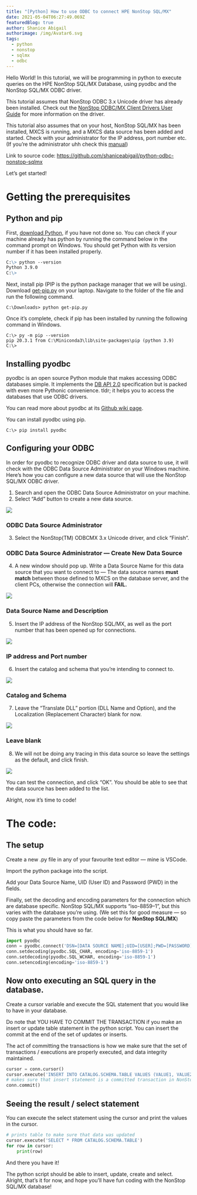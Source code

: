 ```yaml
---
title: "[Python] How to use ODBC to connect HPE NonStop SQL/MX"
date: 2021-05-04T06:27:49.069Z
featuredBlog: true
author: Shanice Abigail
authorimage: /img/Avatar6.svg
tags:
  - python
  - nonstop
  - sqlmx
  - odbc
---
```

<!--StartFragment-->

Hello World! In this tutorial, we will be programming in python to execute queries on the HPE NonStop SQL/MX Database, using pyodbc and the NonStop SQL/MX ODBC driver.

This tutorial assumes that NonStop ODBC 3.x Unicode driver has already been installed. Check out the [NonStop ODBC/MX Client Drivers User Guide](https://support.hpe.com/hpesc/public/docDisplay?docId=a00045523en_us&docLocale=en_US) for more information on the driver.

This tutorial also assumes that on your host, NonStop SQL/MX has been installed, MXCS is running, and a MXCS data source has been added and started. Check with your administrator for the IP address, port number etc. (If you’re the administrator uhh check this [manual](https://support.hpe.com/hpesc/public/docDisplay?docLocale=en_US&docId=emr_na-a00090054en_us))

Link to source code: <https://github.com/shaniceabigail/python-odbc-nonstop-sqlmx>

Let’s get started!

# Getting the prerequisites

## Python and pip

First, [download Python,](https://www.python.org/downloads/) if you have not done so. You can check if your machine already has python by running the command below in the command prompt on Windows. You should get Python with its version number if it has been installed properly.

```markdown
C:\> python --version
Python 3.9.0
C:\>
```

Next, install pip (PIP is the python package manager that we will be using). Download [get-pip.py](https://bootstrap.pypa.io/get-pip.py) on your laptop. Navigate to the folder of the file and run the following command.

```
C:\Downloads> python get-pip.py
```

Once it’s complete, check if pip has been installed by running the following command in Windows.

```
C:\> py -m pip --version
pip 20.3.1 from C:\Miniconda3\lib\site-packages\pip (python 3.9)
C:\> 
```

## Installing pyodbc

pyodbc is an open source Python module that makes accessing ODBC databases simple. It implements the [DB API 2.0](https://www.python.org/dev/peps/pep-0249) specification but is packed with even more Pythonic convenience. tldr; it helps you to access the databases that use ODBC drivers.

You can read more about pyodbc at its [Github wiki page](https://github.com/mkleehammer/pyodbc/wiki).

You can install pyodbc using pip.

```
C:\> pip install pyodbc
```

## Configuring your ODBC

In order for pyodbc to recognize ODBC driver and data source to use, it will check with the ODBC Data Source Administrator on your Windows machine. Here’s how you can configure a new data source that will use the NonStop SQL/MX ODBC driver.

1. Search and open the ODBC Data Source Administrator on your machine.
2. Select “Add” button to create a new data source.

![](https://miro.medium.com/max/594/1*PWpQ3yfwfB08ITElY9IHRQ.png)

### ODBC Data Source Administrator

3. Select the NonStop(TM) ODBCMX 3.x Unicode driver, and click “Finish”.



### ODBC Data Source Administrator — Create New Data Source

4. A new window should pop up. Write a Data Source Name for this data source that you want to connect to — The data source names **must match** between those defined to MXCS on the database server, and the client PCs, otherwise the connection will **FAIL.**

![](https://miro.medium.com/max/563/1*n48eArrYZ1moeC432v2gZg.png)

### Data Source Name and Description

5. Insert the IP address of the NonStop SQL/MX, as well as the port number that has been opened up for connections.

![](https://miro.medium.com/max/564/1*4FWFtcvDezDej8zjf90jhg.png)

### IP address and Port number

6. Insert the catalog and schema that you’re intending to connect to.

![](https://miro.medium.com/max/564/1*EPl5NDJsUHZJd6PI-U4eRA.png)

### Catalog and Schema

7. Leave the “Translate DLL” portion (DLL Name and Option), and the Localization (Replacement Character) blank for now.

![](https://miro.medium.com/max/564/1*7BZPU6fI38qaTcXR6IrIag.png)

### Leave blank

8. We will not be doing any tracing in this data source so leave the settings as the default, and click finish.

![](https://miro.medium.com/max/564/1*DtYFoVsOh4fTpAHwG1n01w.png)

You can test the connection, and click “OK”. You should be able to see that the data source has been added to the list.

Alright, now it’s time to code!

# The code:

## The setup

Create a new .py file in any of your favourite text editor — mine is VSCode.

Import the python package into the script.

Add your Data Source Name, UID (User ID) and Password (PWD) in the fields.

Finally, set the decoding and encoding parameters for the connection which are database specific. NonStop SQL/MX supports “iso-8859–1”, but this varies with the database you’re using. (We set this for good measure — so copy paste the parameters from the code below for **NonStop SQL/MX**)

This is what you should have so far.

```python
import pyodbc 
conn = pyodbc.connect('DSN=[DATA SOURCE NAME];UID=[USER];PWD=[PASSWORD]') 
conn.setdecoding(pyodbc.SQL_CHAR, encoding='iso-8859-1')
conn.setdecoding(pyodbc.SQL_WCHAR, encoding='iso-8859-1')
conn.setencoding(encoding='iso-8859-1') 
```

## Now onto executing an SQL query in the database.

Create a cursor variable and execute the SQL statement that you would like to have in your database.

Do note that YOU HAVE TO COMMIT THE TRANSACTION if you make an insert or update table statement in the python script. You can insert the commit at the end of the set of updates or inserts.

The act of committing the transactions is how we make sure that the set of transactions / executions are properly executed, and data integrity maintained.

```python
cursor = conn.cursor()
cursor.execute('INSERT INTO CATALOG.SCHEMA.TABLE VALUES (VALUE1, VALUE2)')
# makes sure that insert statement is a committed transaction in NonStop SQL/MX database
conn.commit() 
```

## Seeing the result / select statement

You can execute the select statement using the cursor and print the values in the cursor.

```python
# prints table to make sure that data was updated
cursor.execute('SELECT * FROM CATALOG.SCHEMA.TABLE')
for row in cursor:    
    print(row)
```

And there you have it!

The python script should be able to insert, update, create and select. Alright, that’s it for now, and hope you’ll have fun coding with the NonStop SQL/MX database!

<!--EndFragment-->